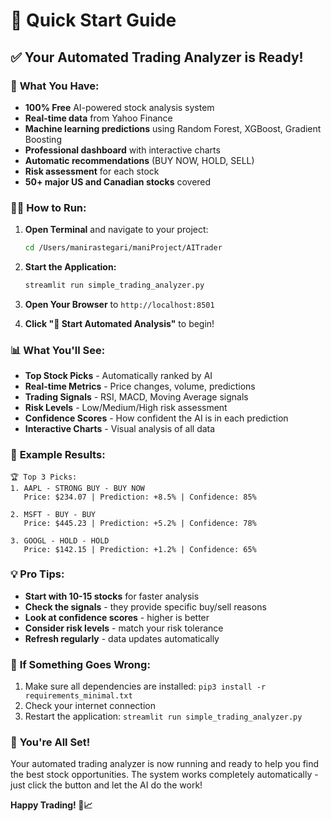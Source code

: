 # 🚀 Quick Start Guide

## ✅ **Your Automated Trading Analyzer is Ready!**

### 🎯 **What You Have:**
- **100% Free** AI-powered stock analysis system
- **Real-time data** from Yahoo Finance
- **Machine learning predictions** using Random Forest, XGBoost, Gradient Boosting
- **Professional dashboard** with interactive charts
- **Automatic recommendations** (BUY NOW, HOLD, SELL)
- **Risk assessment** for each stock
- **50+ major US and Canadian stocks** covered

### 🏃‍♂️ **How to Run:**

1. **Open Terminal** and navigate to your project:
   ```bash
   cd /Users/manirastegari/maniProject/AITrader
   ```

2. **Start the Application:**
   ```bash
   streamlit run simple_trading_analyzer.py
   ```

3. **Open Your Browser** to `http://localhost:8501`

4. **Click "🚀 Start Automated Analysis"** to begin!

### 📊 **What You'll See:**
- **Top Stock Picks** - Automatically ranked by AI
- **Real-time Metrics** - Price changes, volume, predictions
- **Trading Signals** - RSI, MACD, Moving Average signals
- **Risk Levels** - Low/Medium/High risk assessment
- **Confidence Scores** - How confident the AI is in each prediction
- **Interactive Charts** - Visual analysis of all data

### 🎯 **Example Results:**
```
🏆 Top 3 Picks:
1. AAPL - STRONG BUY - BUY NOW
   Price: $234.07 | Prediction: +8.5% | Confidence: 85%
   
2. MSFT - BUY - BUY
   Price: $445.23 | Prediction: +5.2% | Confidence: 78%
   
3. GOOGL - HOLD - HOLD
   Price: $142.15 | Prediction: +1.2% | Confidence: 65%
```

### 💡 **Pro Tips:**
- **Start with 10-15 stocks** for faster analysis
- **Check the signals** - they provide specific buy/sell reasons
- **Look at confidence scores** - higher is better
- **Consider risk levels** - match your risk tolerance
- **Refresh regularly** - data updates automatically

### 🔧 **If Something Goes Wrong:**
1. Make sure all dependencies are installed: `pip3 install -r requirements_minimal.txt`
2. Check your internet connection
3. Restart the application: `streamlit run simple_trading_analyzer.py`

### 🎉 **You're All Set!**
Your automated trading analyzer is now running and ready to help you find the best stock opportunities. The system works completely automatically - just click the button and let the AI do the work!

**Happy Trading! 🚀📈**
